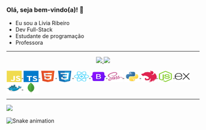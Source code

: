 ### Olá, seja bem-vindo(a)! 👋

* Eu sou a Livia Ribeiro 
* Dev Full-Stack
* Estudante de programação
* Professora
----------


  
<div align="center">
  <a href="https://github.com/ribeirolivia">
  <img height="180em" src="https://github-readme-stats.vercel.app/api?username=ribeirolivia&show_icons=true&theme=highcontrast&include_all_commits=true&count_private=true"/>
  <img height="180em" src="https://github-readme-stats.vercel.app/api/top-langs/?username=ribeirolivia&layout=compact&langs_count=7&theme=highcontrast"/>
</div>

  <div style="display: inline_block"><br>
  <img align="center" alt="Livia-Js" height="30" width="40" src="https://raw.githubusercontent.com/devicons/devicon/master/icons/javascript/javascript-plain.svg">
  <img align="center" alt="Livia-Ts" height="30" width="40" src="https://raw.githubusercontent.com/devicons/devicon/master/icons/typescript/typescript-plain.svg">
  <img align="center" alt="Livia-HTML" height="30" width="40" src="https://raw.githubusercontent.com/devicons/devicon/master/icons/html5/html5-original.svg">
  <img align="center" alt="Livia-CSS" height="30" width="40" src="https://raw.githubusercontent.com/devicons/devicon/master/icons/css3/css3-original.svg">
  
  <img align="center" alt="Livia-React" height="30" width="40" src="https://raw.githubusercontent.com/devicons/devicon/master/icons/react/react-original.svg">
  <img align="center" alt="Livia-Bootstrap" height="30" width="40" src="https://raw.githubusercontent.com/devicons/devicon/master/icons/bootstrap/bootstrap-original.svg">
  <img align="center" alt="Livia-Sass" height="30" width="40" src="https://raw.githubusercontent.com/devicons/devicon/master/icons/sass/sass-original.svg">
    
  <img align="center" alt="Livia-Python" height="30" width="40" src="https://raw.githubusercontent.com/devicons/devicon/master/icons/python/python-original.svg">
  
  <img align="center" alt="Livia-Nest" height="30" width="40" src="https://raw.githubusercontent.com/devicons/devicon/master/icons//nestjs/nestjs-plain.svg"> 
  <img align="center" alt="Livia-Node" height="30" width="40" src="https://raw.githubusercontent.com/devicons/devicon/master/icons/nodejs/nodejs-original.svg">
  <img align="center" alt="Livia-Express" height="30" width="40" src="https://raw.githubusercontent.com/devicons/devicon/master/icons/express/express-original.svg">
  
  
 <img align="center" alt="Livia-Docker" height="30" width="40" src="https://raw.githubusercontent.com/devicons/devicon/master/icons/docker/docker-original.svg">
 <img align="center" alt="Livia-MongoDB" height="30" width="40" src="https://raw.githubusercontent.com/devicons/devicon/master/icons/mongodb/mongodb-original.svg">
      
</div>


----------

  
<div> 
  
  
  <a href="https://www.linkedin.com/in/liviaribeiros" target="_blank"><img src="https://img.shields.io/badge/-LinkedIn-%230077B5?style=for-the-badge&logo=linkedin&logoColor=white" target="_blank"></a> 
 
 ![Snake animation](https://github.com/ribeirolivia/ribeirolivia/blob/output/github-contribution-grid-snake.svg)
 
</div>
  


